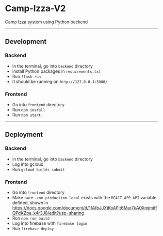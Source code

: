 # Camp-Izza-V2

Camp Izza system using Python backend

---

## Development

### Backend

- In the terminal, go into `backend` directory
- Install Python packages in `requirements.txt`
- Run `flask run`
- It should be running on `http://127.0.0.1:5000/`

### Frontend

- Go into `frontend` directory
- Run `npm install`
- Run `npm start`

---

## Deployment

### Backend

- In the terminal, go into `backend` directory
- Log into gcloud
- Run `gcloud builds submit`

### Frontend

- Go into `frontend` directory
- Make sure `.env.production.local` exists with the `REACT_APP_API` variable defined, shown in https://docs.google.com/document/d/1fAfbJJXjKoAPjt6Mar7kA0XmjmiffQPdKZba_k4r3J8/edit?usp=sharing
- Run `npm run build`
- Log into firebase with `firebase login`
- Run `firebase deploy`
